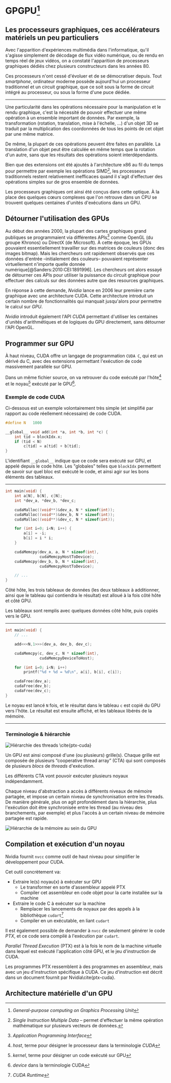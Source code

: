 # GPGPU[^gpgpu]

[^gpgpu]: *General-purpose computing on Graphics Processing Unit*

## Les processeurs graphiques, ces accélérateurs matériels un peu particuliers

Avec l'apparition d'expériences multimédia dans l'informatique, qu'il s'agisse simplement de décodage de flux vidéo numérique, ou de rendu en temps réel de jeux vidéos, on a constaté l'apparition de processeurs graphiques dédiés chez plusieurs constructeurs dans les années 80.

Ces processeurs n'ont cessé d'évoluer et de se démocratiser depuis.
Tout *smartphone*, ordinateur moderne possède aujourd'hui un processeur traditionnel et un circuit graphique, que ce soit sous la forme de circuit intégré au processeur, ou sous la forme d'une puce dédiée.

---

Une particularité dans les opérations nécessaire pour la manipulation et le rendu graphique, c'est la nécessité de pouvoir effectuer une même opération à un ensemble important de données.
Par exemple, la transformation (rotation, translation, mise à l'échelle, …) d'un objet 3D se traduit par la multiplication des coordonnées de tous les points de cet objet par une même matrice.

De même, la plupart de ces opérations peuvent être faites en parallèle.
La translation d'un objet peut être calculée en même temps que la rotation d'un autre, sans que les résultats des opérations soient interdépendants.

Bien que des extensions ont été ajoutés à l'architecture x86 au fil du temps pour permettre par exemple les opérations SIMD[^simd], les processeurs traditionnels restent relativement inefficaces quand il s'agit d'effectuer des opérations simples sur de gros ensemble de données.

[^simd]: *Single Instruction Multiple Data* – permet d'effectuer la même opération mathématique sur plusieurs vecteurs de données.

Les processeurs graphiques ont ainsi été conçus dans cette optique.
À la place des quelques cœurs complexes que l'on retrouve dans un CPU se trouvent quelques centaines d'unités d'exécutions dans un GPU.


## Détourner l'utilisation des GPUs

Au début des années 2000, la plupart des cartes graphiques grand publiques se programmaient via différentes APIs[^api] comme OpenGL (du groupe Khronos) ou DirectX (de Microsoft).
À cette époque, les GPUs pouvaient essentiellement travailler sur des matrices de couleurs (donc des images bitmap).
Mais les chercheurs ont rapidement observés que ces données d'entrée –initialement des couleurs– pouvaient représenter virtuellement n'importe quelle donnée numérique[@Sanders:2010:CEI:1891996].
Les chercheurs ont alors essayé de détourner ces APIs pour utiliser la puissance du circuit graphique pour effectuer des calculs sur des données autre que des resources graphiques.

[^api]: *Application Programming Interface*

En réponse à cette demande, *Nvidia* lance en 2006 leur première carte graphique avec une architecture CUDA.
Cette architecture introduit un certain nombre de fonctionnalités qui manquait jusqu'alors pour permettre le calcul sur *GPU*.

*Nvidia* introduit également l'API *CUDA* permettant d'utiliser les centaines d'unités d'arithmétiques et de logiques du GPU directement, sans détourner l'API OpenGL.


## Programmer sur GPU

À haut niveau, CUDA offre un langage de programmation `CUDA C`, qui est un dérivé du C, avec des extensions permettant l'exécution de code massivement parallèle sur GPU.

Dans un même fichier source, on va retrouver du code exécuté par l'hôte[^host] et le noyau[^kernel] exécuté par le GPU[^device].

### Exemple de code CUDA

Ci-dessous est un exemple volontairement très simple (et simplifié par rapport au code réellement nécessaire) de code CUDA.

```c
#define N   1000

__global__ void add(int *a, int *b, int *c) {
    int tid = blockIdx.x;
    if (tid < N)
        c[tid] = a[tid] + b[tid];
}
```

L'identifiant `__global__` indique que ce code sera exécuté sur GPU, et appelé depuis le code hôte.
Les "globales" telles que `blockIdx` permettent de savoir sur quel bloc est exécuté le code, et ainsi agir sur les bons éléments des tableaux.

------

```c
int main(void) {
    int a[N], b[N], c[N];
    int *dev_a, *dev_b, *dev_c;

    cudaMalloc((void**)&dev_a, N * sizeof(int));
    cudaMalloc((void**)&dev_b, N * sizeof(int));
    cudaMalloc((void**)&dev_c, N * sizeof(int));

    for (int i=0; i<N; i++) {
        a[i] = -i;
        b[i] = i * i;
    }

    cudaMemcpy(dev_a, a, N * sizeof(int),
               cudaMemcpyHostToDevice);
    cudaMemcpy(dev_b, b, N * sizeof(int),
               cudaMemcpyHostToDevice);

    // ...
}
```

Côté hôte, les trois tableaux de données (les deux tableaux à additionner, ainsi que le tableau qui contiendra le résultat) est alloué à la fois côté hôte et côté GPU.

Les tableaux sont remplis avec quelques données côté hôte, puis copiés vers le GPU.

------

```c
int main(void) {
    // ...

    add<<<N,1>>>(dev_a, dev_b, dev_c);

    cudaMemcpy(c, dev_c, N * sizeof(int),
               cudaMemcpyDeviceToHost);

    for (int i=0; i<N; i++)
        printf("%d + %d = %d\n", a[i], b[i], c[i]);

    cudaFree(dev_a);
    cudaFree(dev_b);
    cudaFree(dev_c);
}
```

Le noyau est lancé `N` fois, et le résultat dans le tableau `c` est copié du GPU vers l'hôte.
Le résultat est ensuite affiché, et les tableaux libérés de la mémoire.

---

### Terminologie & hiérarchie

![Hiérarchie des *threads* \cite{ptx-cuda}](img/thread-batching.png)

Un GPU est ainsi composé d'une (ou plusieurs) grille(s).
Chaque grille est composée de plusieurs “cooperative thread array” (CTA) qui sont composés de plusieurs *blocs* de *threads* d'exécution.

Les différents CTA vont pouvoir exécuter plusieurs noyaux indépendamment.

Chaque niveau d'abstraction a accès à différents niveaux de mémoire partagée, et impose un certain niveau de synchronisation entre les threads.
De manière générale, plus on agit profondément dans la hiérarchie, plus l'exécution doit être synchronisée entre les thread (au niveau des branchements, par exemple) et plus l'accès à un certain niveau de mémoire partagée est rapide.

![Hiérarchie de la mémoire au sein du GPU](img/memory-hierarchy.png)

## Compilation et exécution d'un noyau

Nvidia fournit `nvcc` comme outil de haut niveau pour simplifier le développement pour CUDA.

Cet outil concrètement va:

 - Extraire le(s) noyau(x) à exécuter sur GPU
   - Le transformer en sorte d'assembleur appelé PTX
   - Compiler cet assembleur en code objet pour la carte installée sur la machine
 - Extraire le code C à exécuter sur la machine
   - Remplacer les lancements de noyaux par des appels à la bibliothèque `cudart`[^cudart]
   - Compiler en un exécutable, en liant `cudart`

Il est également possible de demander à `nvcc` de seulement générer le code *PTX*, et ce code sera compilé à l'exécution par `cudart`.

*Parallel Thread Execution* (PTX) est à la fois le nom de la machine virtuelle dans lequel est exécuté l'application côté GPU, et le jeu d'instruction de CUDA.

Les programmes PTX ressemblent à des programmes en assembleur, mais avec un jeu d'instruction spécifique à CUDA.
Ce jeu d'instruction est décrit dans un document fournit par Nvidia\cite{ptx-cuda}.


[^host]: *host*, terme pour désigner le processeur dans la terminologie *CUDA*
[^kernel]: *kernel*, terme pour désigner un code exécuté sur GPU
[^device]: *device* dans la terminologie CUDA
[^cudart]: *CUDA Runtime*

## Architecture matérielle d'un GPU

